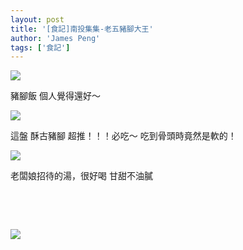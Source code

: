 ```yaml
---
layout: post
title: '[食記]南投集集-老五豬腳大王'
author: 'James Peng'
tags: ['食記']
---
```


![](https://lh6.googleusercontent.com/-NQnBz1TU5aI/TshL5ldfy0I/AAAAAAAALv8/GWDkHcgEc30/s1024/IMG_9882_%2525E8%2525AA%2525BF%2525E6%252595%2525B4%2525E5%2525A4%2525A7%2525E5%2525B0%25258F.JPG)

豬腳飯 個人覺得還好～

![](https://lh5.googleusercontent.com/-aTZWpHxrJ20/TshL5NHAUqI/AAAAAAAALvw/B9RpXdC0-f4/s1024/IMG_9880_%2525E8%2525AA%2525BF%2525E6%252595%2525B4%2525E5%2525A4%2525A7%2525E5%2525B0%25258F.JPG)

這盤 酥古豬腳 超推！！！必吃～ 吃到骨頭時竟然是軟的！

![](https://lh5.googleusercontent.com/-71QeU_7d4uU/TshL6xg5ZyI/AAAAAAAALwI/SO6hBqRncOE/s1024/IMG_9884_%2525E8%2525AA%2525BF%2525E6%252595%2525B4%2525E5%2525A4%2525A7%2525E5%2525B0%25258F.JPG)

老闆娘招待的湯，很好喝 甘甜不油膩

 

 

![](https://lh3.googleusercontent.com/-yJ8CmbcWrIA/TshL3NYqAZI/AAAAAAAALvc/xF2JwuOws2Y/s1024/IMG_9877_%2525E8%2525AA%2525BF%2525E6%252595%2525B4%2525E5%2525A4%2525A7%2525E5%2525B0%25258F.JPG)

